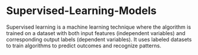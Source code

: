 # Supervised-Learning-Models
Supervised learning is a machine learning technique where the algorithm is trained on a dataset with both input features (independent variables) and corresponding output labels (dependent variables). It uses labeled datasets to train algorithms to predict outcomes and recognize patterns.
